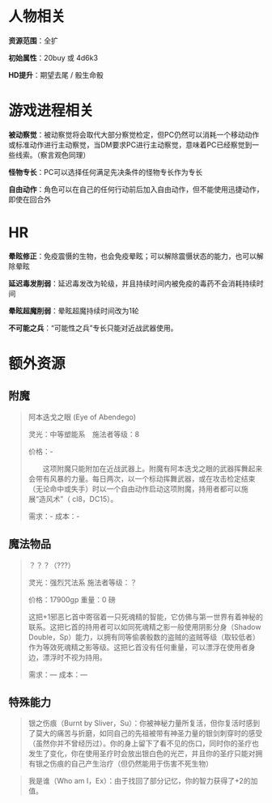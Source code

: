 # 人物相关

**资源范围**：全扩

**初始属性**：20buy 或 4d6k3

**HD提升**：期望去尾 / 骰生命骰

# 游戏进程相关

**被动察觉**：被动察觉将会取代大部分察觉检定，但PC仍然可以消耗一个移动动作或标准动作进行主动察觉，当DM要求PC进行主动察觉，意味着PC已经察觉到一些线索。（察言观色同理）

**怪物专长**：PC可以选择任何满足先决条件的怪物专长作为专长

**自由动作**：角色可以在自己的任何行动前后加入自由动作，但不能使用迅捷动作，即使在回合外

# HR

**晕眩修正**：免疫震慑的生物，也会免疫晕眩；可以解除震慑状态的能力，也可以解除晕眩

**延迟毒发削弱**：延迟毒发改为轮级，并且持续时间内被免疫的毒药不会消耗持续时间

**晕眩超魔削弱**：晕眩超魔持续时间改为1轮

**不可能之兵**：“可能性之兵”专长只能对近战武器使用。

# 额外资源

## 附魔

> 阿本迭戈之眼 (Eye of Abendego)
>
> 灵光：中等塑能系　施法者等级：8
>
> 价格：-
>
> 　　这项附魔只能附加在近战武器上。附魔有阿本迭戈之眼的武器挥舞起来会带有风暴的力量。每日两次，以一个标动挥舞武器，或在攻击检定结束（无论命中或失手）时以一个自由动作启动这项附魔，持用者都可以施展“造风术”（ cl8，DC15）。
>
> 需求：-
> 成本：-

## 魔法物品

> ？？？（???）
>
> 灵光：强烈咒法系	施法者等级：？
>
> 价格：17900gp	重量：0 磅
> 	
>
> 这把+1邪恶匕首中寄宿着一只死魂精的智能，它仿佛与第一世界有着神秘的联系。这把匕首的持用者可以如同死魂精之影一般使用阴影分身（Shadow Double，Sp）能力，以拥有同等偷袭骰数的盗贼的盗贼等级（取较低者）作为等效死魂精之影等级。这把匕首没有任何重量，可以漂浮在使用者身边，漂浮时不视为持用。
>
> 需求：—
> 成本：—

## 特殊能力

> 银之伤痕（Burnt by Sliver，Su）：你被神秘力量所复活，但你复活时感到了莫大的痛苦与折磨，如同自己的先祖被带有神圣力量的银剑刺穿时的感受（虽然你并不曾经历过）。你的身上留下了看不见的伤口，同时你的圣疗也发生了变化，你在使用圣疗时会放出银白色的光芒，并且你的圣疗只能对拥有银之伤痕的自己产生治疗（但仍然能用于伤害不死生物）

> 我是谁（Who am I，Ex）：由于找回了部分记忆，你的智力获得了+2的加值。

